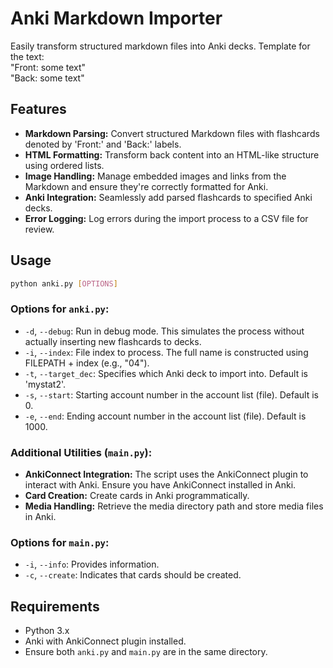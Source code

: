 
# Anki Markdown Importer

Easily transform structured markdown files into Anki decks.
Template for the text:<br>
"Front: some text"<br>
"Back: some text"

## Features

- **Markdown Parsing:** Convert structured Markdown files with flashcards denoted by 'Front:' and 'Back:' labels.
- **HTML Formatting:** Transform back content into an HTML-like structure using ordered lists.
- **Image Handling:** Manage embedded images and links from the Markdown and ensure they're correctly formatted for Anki.
- **Anki Integration:** Seamlessly add parsed flashcards to specified Anki decks.
- **Error Logging:** Log errors during the import process to a CSV file for review.

## Usage

```bash
python anki.py [OPTIONS]
```

### Options for `anki.py`:

- `-d`, `--debug`: Run in debug mode. This simulates the process without actually inserting new flashcards to decks.
- `-i`, `--index`: File index to process. The full name is constructed using FILEPATH + index (e.g., "04").
- `-t`, `--target_dec`: Specifies which Anki deck to import into. Default is 'mystat2'.
- `-s`, `--start`: Starting account number in the account list (file). Default is 0.
- `-e`, `--end`: Ending account number in the account list (file). Default is 1000.

### Additional Utilities (`main.py`):

- **AnkiConnect Integration:** The script uses the AnkiConnect plugin to interact with Anki. Ensure you have AnkiConnect installed in Anki.
- **Card Creation:** Create cards in Anki programmatically.
- **Media Handling:** Retrieve the media directory path and store media files in Anki.

### Options for `main.py`:

- `-i`, `--info`: Provides information.
- `-c`, `--create`: Indicates that cards should be created.

## Requirements

- Python 3.x
- Anki with AnkiConnect plugin installed.
- Ensure both `anki.py` and `main.py` are in the same directory.

